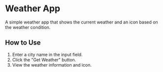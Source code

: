 # Weather App

A simple weather app that shows the current weather and an icon based on the weather condition.

## How to Use

1. Enter a city name in the input field.
2. Click the "Get Weather" button.
3. View the weather information and icon.
